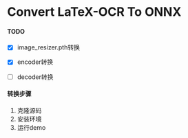 # Convert LaTeX-OCR To ONNX

#### TODO
- [x] image_resizer.pth转换
- [x] encoder转换
- [ ] decoder转换


#### 转换步骤
1. 克隆源码
2. 安装环境
3. 运行demo